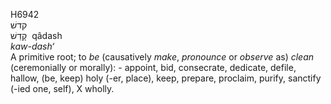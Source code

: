 <body>
  <p>H6942<br>  קדשׁ  <br> קָדַשׁ  ‎  qâdash  <br><i>kaw-dash‘ </i><br>A primitive root; to <i>be</i> (causatively <i>make</i>, <i>pronounce</i> or <i>observe</i> as) <i>clean</i> (ceremonially or morally): - appoint, bid, consecrate, dedicate, defile, hallow, (be, keep) holy (-er, place), keep, prepare, proclaim, purify, sanctify (-ied one, self), X wholly.<br></p>
 </body>
